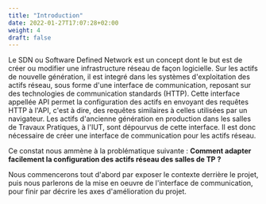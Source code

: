 ```yaml
---
title: "Introduction"
date: 2022-01-27T17:07:28+02:00
weight: 4
draft: false
---
```


Le SDN ou Software Defined Network est un concept dont le but est de créer ou modifier une infrastructure réseau de façon logicielle.
Sur les actifs de nouvelle génération, il est integré dans les systèmes d'exploitation des actifs réseau, sous forme d'une interface de communication, reposant sur des technologies de communication standards (HTTP).
Cette interface appellée API permet la configuration des actifs en envoyant des requêtes HTTP à l'API, c'est à dire, des requêtes similaires à celles utilisées par un navigateur.
Les actifs d'ancienne génération en production dans les salles de Travaux Pratiques, à l'IUT, sont dépourvus de cette interface. Il est donc nécessaire de créer une interface de communication pour les actifs réseau.

Ce constat nous ammène à la problématique suivante : __Comment adapter facilement la configuration des actifs réseau des salles de TP ?__

Nous commencerons tout d'abord par exposer le contexte derrière le projet, puis nous parlerons de la mise en oeuvre de l'interface de communication, pour finir par décrire les axes d'amélioration du projet.